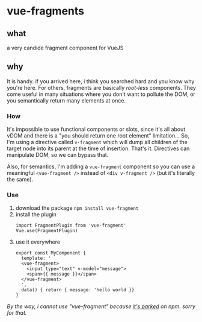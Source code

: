 # vue-fragments
## what
a very candide fragment component for VueJS

## why
It is handy. if you arrived here, i think you searched hard and you know why you're here.
For others, fragments are basically _root-less_ components. They come useful in many situations where you don't want to pollute the DOM, or you semantically return many elements at once.

### How
It's impossible to use functional components or slots, since it's all about vDOM and there is a "you should return one root element" limitation... So, I'm using a directive called `v-fragment` which will dump all children of the target node into its parent at the time of insertion. That's it. Directives can manipulate DOM, so we can bypass that.

Also, for semantics, I'm adding a `vue-fragment` component so you can use a meaningful `<vue-fragment />` instead of `<div v-fragment />` (but it's literally the same).

### Use
1. download the package `npm install vue-fragment`
2. install the plugin 
    ```
    import FragmentPlugin from 'vue-fragment'
    Vue.use(FragmentPlugin)
    ```
3. use it everywhere
    ```
    export const MyComponent {
      template: '
      <vue-fragment>
        <input type="text" v-model="message">
        <span>{{ message }}</span>
      </vue-fragment>
      ',
      data() { return { message: 'hello world }}
    }
   ```

_By the way, i cannot use "vue-fragment" because [it's parked](https://www.npmjs.com/package/vue-fragment) on npm. sorry for that._
